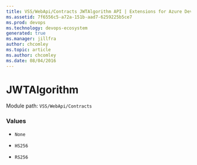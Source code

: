 ```yaml
---
title: VSS/WebApi/Contracts JWTAlgorithm API | Extensions for Azure DevOps Services
ms.assetid: 7f6556c5-a72a-151b-aad7-6259225b5ce7
ms.prod: devops
ms.technology: devops-ecosystem
generated: true
ms.manager: jillfra
author: chcomley
ms.topic: article
ms.author: chcomley
ms.date: 08/04/2016
---
```


# JWTAlgorithm

Module path: `VSS/WebApi/Contracts`

### Values

* `None` 

* `HS256` 

* `RS256` 

